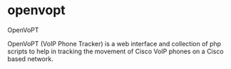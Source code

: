 # openvopt
OpenVoPT

OpenVoPT (VoIP Phone Tracker) is a web interface and collection of php scripts 
to help in tracking the movement of Cisco VoIP phones on a Cisco based network.

